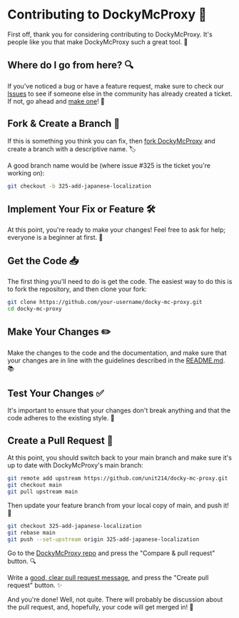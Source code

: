 # Contributing to DockyMcProxy 🚀

First off, thank you for considering contributing to DockyMcProxy. It's people like you that make DockyMcProxy such a great tool. 💪

## Where do I go from here? 🔍

If you've noticed a bug or have a feature request, make sure to check our [Issues](https://github.com/unit214/docky-mc-proxy/issues) to see if someone else in the community has already created a ticket. If not, go ahead and [make one](https://github.com/unit214/docky-mc-proxy/issues/new)! 📝

## Fork & Create a Branch 🌿

If this is something you think you can fix, then [fork DockyMcProxy](https://help.github.com/articles/fork-a-repo) and create a branch with a descriptive name. 🏷️

A good branch name would be (where issue #325 is the ticket you're working on):

```bash
git checkout -b 325-add-japanese-localization
```

## Implement Your Fix or Feature 🛠️

At this point, you're ready to make your changes! Feel free to ask for help; everyone is a beginner at first. 🤝

## Get the Code 📥

The first thing you'll need to do is get the code. The easiest way to do this is to fork the repository, and then clone your fork:

```bash
git clone https://github.com/your-username/docky-mc-proxy.git
cd docky-mc-proxy
```

## Make Your Changes ✏️

Make the changes to the code and the documentation, and make sure that your changes are in line with the guidelines described in the [README.md](https://github.com/unit214/docky-mc-proxy/blob/main/README.md). 📚

## Test Your Changes ✅

It's important to ensure that your changes don't break anything and that the code adheres to the existing style. 🧪

## Create a Pull Request 🔄

At this point, you should switch back to your main branch and make sure it's up to date with DockyMcProxy's main branch:

```bash
git remote add upstream https://github.com/unit214/docky-mc-proxy.git
git checkout main
git pull upstream main
```

Then update your feature branch from your local copy of main, and push it! 🚀

```bash
git checkout 325-add-japanese-localization
git rebase main
git push --set-upstream origin 325-add-japanese-localization
```

Go to the [DockyMcProxy repo](https://github.com/unit214/docky-mc-proxy) and press the "Compare & pull request" button. 🔍

Write a [good, clear pull request message](http://tbaggery.com/2008/04/19/a-note-about-git-commit-messages.html), and press the "Create pull request" button. ✨

And you're done! Well, not quite. There will probably be discussion about the pull request, and, hopefully, your code will get merged in! 🎉